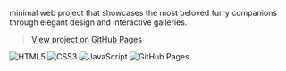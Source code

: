 minimal web project that showcases the most beloved furry companions through elegant design and interactive galleries.

> [View project on GitHub Pages](https://sommag.github.io/petfamily/)

![HTML5](https://img.shields.io/badge/HTML5-E34F26?logo=html5&logoColor=white)
![CSS3](https://img.shields.io/badge/CSS3-1572B6?logo=css3&logoColor=white)
![JavaScript](https://img.shields.io/badge/JavaScript-F7DF1E?logo=javascript&logoColor=black)
![GitHub Pages](https://img.shields.io/badge/Hosted%20on-GitHub%20Pages-121013?logo=githubpages)
